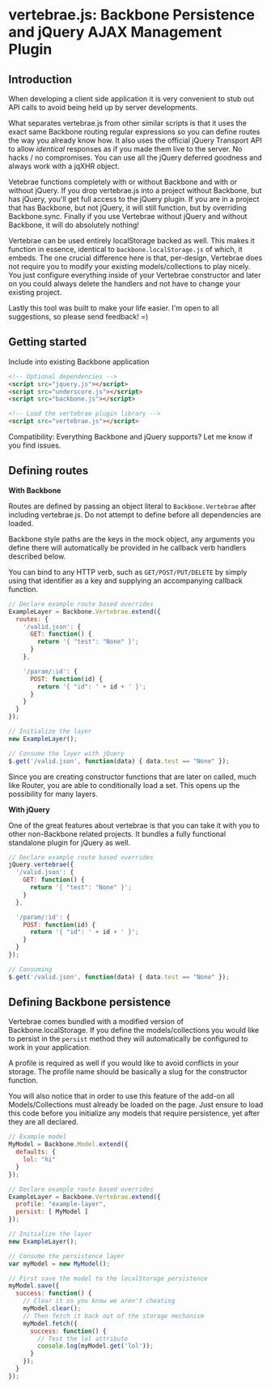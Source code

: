 vertebrae.js: Backbone Persistence and jQuery AJAX Management Plugin
====================================================================

Introduction
------------

When developing a client side application it is very convenient to stub out
API calls to avoid being held up by server developments.

What separates vertebrae.js from other similar scripts is that it uses the 
exact same Backbone routing regular expressions so you can define routes the
way you already know how.  It also uses the official jQuery Transport API
to allow *identical* responses as if you made them live to the server.  No
hacks / no compromises.  You can use all the jQuery deferred goodness and 
always work with a jqXHR object.

Vetebrae functions completely with or without Backbone and with or without
jQuery.  If you drop vertebrae.js into a project without Backbone, but has
jQuery, you'll get full access to the jQuery plugin.  If you are in a
project that has Backbone, but not jQuery, it will still function, but by
overriding Backbone.sync.  Finally if you use Vertebrae without jQuery and
without Backbone, it will do absolutely nothing!

Vertebrae can be used entirely localStorage backed as well.  This makes it
function in essence, identical to `backbone.localStorage.js` of which, it
embeds.  The one crucial difference here is that, per-design, Vertebrae
does not require you to modify your existing models/collections to play
nicely.  You just configure everything inside of your Vertebrae
constructor and later on you could always delete the handlers and not have
to change your existing project.

Lastly this tool was built to make your life easier.  I'm open to all
suggestions, so please send feedback! =)

Getting started
---------------

Include into existing Backbone application

``` html
<!-- Optional dependencies -->
<script src="jquery.js"></script>
<script src="underscore.js"></script>
<script src="backbone.js"></script>

<!-- Load the vertebrae plugin library -->
<script src="vertebrae.js"></script>
```

Compatibility: Everything Backbone and jQuery supports? Let me know if you find
issues.

Defining routes
---------------

__With Backbone__

Routes are defined by passing an object literal to `Backbone.Vertebrae` after
including vertebrae.js.  Do not attempt to define before all dependencies are
loaded.

Backbone style paths are the keys in the mock object, any arguments you 
define there will automatically be provided in he callback verb handlers
described below.

You can bind to any HTTP verb, such as `GET/POST/PUT/DELETE` by simply using 
that identifier as a key and supplying an accompanying callback function.


``` javascript
// Declare example route based overrides
ExampleLayer = Backbone.Vertebrae.extend({
  routes: {
    '/valid.json': {
      GET: function() {
        return '{ "test": "None" }';
      }
    },

    '/param/:id': {
      POST: function(id) {
        return '{ "id": ' + id + ' }';
      }
    }
  }
});

// Initialize the layer
new ExampleLayer();

// Consume the layer with jQuery
$.get('/valid.json', function(data) { data.test == "None" });

```

Since you are creating constructor functions that are later on called, much 
like Router, you are able to conditionally load a set.  This opens up the
possibility for many layers.


__With jQuery__

One of the great features about vertebrae is that you can take it with you to
other non-Backbone related projects.  It bundles a fully functional standalone 
plugin for jQuery as well.

``` javascript
// Declare example route based overrides
jQuery.vertebrae({
  '/valid.json': {
    GET: function() {
      return '{ "test": "None" }';
    }
  },

  '/param/:id': {
    POST: function(id) {
      return '{ "id": ' + id + ' }';
    }
  }
});

// Consuming
$.get('/valid.json', function(data) { data.test == "None" });
```

Defining Backbone persistence
-----------------------------

Vertebrae comes bundled with a modified version of Backbone.localStorage.  If
you define the models/collections you would like to persist in the `persist`
method they will automatically be configured to work in your application.

A profile is required as well if you would like to avoid conflicts in your
storage.  The profile name should be basically a slug for the constructor
function.

You will also notice that in order to use this feature of the add-on all
Models/Collections must already be loaded on the page.  Just ensure to
load this code before you initialize any models that require persistence,
yet after they are all declared.

``` javascript
// Example model
MyModel = Backbone.Model.extend({
  defaults: {
    lol: "hi"
  }
});

// Declare example route based overrides
ExampleLayer = Backbone.Vertebrae.extend({
  profile: "example-layer",
  persist: [ MyModel ]
});

// Initialize the layer
new ExampleLayer();

// Consume the persistence layer
var myModel = new MyModel();

// First save the model to the localStorage persistence
myModel.save({
  success: function() {
    // Clear it so you know we aren't cheating
    myModel.clear();
    // Then fetch it back out of the storage mechanism
    myModel.fetch({
      success: function() {
        // Test the lol attribute
        console.log(myModel.get('lol'));
      }
    });
  }
});
```
